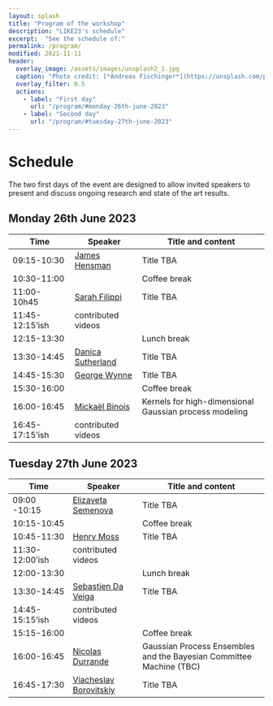 ```yaml
---
layout: splash
title: "Program of the workshop"
description: "LIKE23's schedule"
excerpt:  "See the schedule of:"
permalink: /program/
modified: 2021-11-11
header:
  overlay_image: /assets/images/unsplash2_1.jpg
  caption: "Photo credit: [*Andreas Fischinger*](https://unsplash.com/photos/xosBoKRT0qE)"
  overlay_filter: 0.5
  actions:
    - label: "First day"
      url: "/program/#monday-26th-june-2023"
    - label: "Second day"
      url: "/program/#tuesday-27th-june-2023"
---
```


# Schedule 

The two first days of the event are designed to allow invited speakers to present and discuss ongoing research and state of the art results.  

## Monday 26th June 2023  

<table>
<thead>
<tr>
<th> &nbsp;&nbsp;&nbsp;&nbsp;&nbsp;&nbsp;Time&nbsp;&nbsp;&nbsp;&nbsp;&nbsp;&nbsp; </th>
<th> &nbsp;&nbsp;&nbsp;&nbsp;Speaker&nbsp;&nbsp;&nbsp;&nbsp; </th>
<th> Title and content </th>
</tr>
</thead>
<tbody>
<tr>
<td> 09:15-10:30</td>
<td> <a href="https://scholar.google.com/citations?user=l8dX3ssAAAAJ&hl=en" target="_blank">James Hensman</a> </td>
<td> Title TBA </td>
</tr>
<tr>
<td> 10:30-11:00 </td>
<td> </td>
<td> 	Coffee break </td>
</tr>
<tr>
<td> 11:00-10h45 </td>
<td> <a href="https://www.imperial.ac.uk/people/s.filippi" target="_blank">Sarah Filippi</a> </td>
<td> Title TBA </td>
</tr>
<tr>
<td> 11:45-12:15’ish</td>
<td> contributed videos </td>
<td> </td>
</tr>
<tr>
<td> 12:15-13:30 </td>
<td> </td>
<td> Lunch break
</td>
</tr>
<tr>
<td> 13:30-14:45</td>
<td> <a href="https://djsutherland.ml/" target="_blank">Danica Sutherland</a> </td>
<td> Title TBA </td>
</tr>
<tr>
<td>14:45-15:30</td>
<td> <a href="https://georgewynne.github.io/" target="_blank"> George Wynne</a> </td>
<td> Title TBA </td>
</tr>
<tr>
<td> 15:30-16:00 </td>
<td> </td>
<td> Coffee break </td>
</tr>
<tr>
<td> 16:00-16:45 </td>
<td> <a href="https://sites.google.com/site/mickaelbinoishomepage/" target="_blank">Mickaël Binois</a> </td>
<td> Kernels for high-dimensional Gaussian process modeling </td>
</tr>
<tr>
<td> 16:45-17:15’ish</td>
<td> contributed videos </td>
<td> </td>
</tbody>
</table>


## Tuesday 27th June 2023  

<table>
<thead>
<tr>
<th> &nbsp;&nbsp;&nbsp;&nbsp;&nbsp;&nbsp;Time&nbsp;&nbsp;&nbsp;&nbsp;&nbsp;&nbsp; </th>
<th> &nbsp;&nbsp;&nbsp;&nbsp;Speaker&nbsp;&nbsp;&nbsp;&nbsp; </th>
<th> Title and content </th>
</tr>
</thead>
<tbody>
<tr>
<td> 09:00 -10:15</td>
<td> <a href="https://www.elizaveta-semenova.com/" target="_blank">Elizaveta Semenova</a> </td>
<td> Title TBA </td>
</tr>
<tr>
<td> 10:15-10:45 </td>
<td> </td>
<td> Coffee break </td>
</tr>
<tr>
<td> 10:45-11:30</td>
<td> <a href="https://henrymoss.github.io/" target="_blank"> Henry Moss </a> </td>
<td> Title TBA </td>
</tr> 
<tr>
<td> 11:30-12:00’ish</td>
<td> contributed videos </td>
<td> </td>
</tr>
<tr>
<td> 12:00-13:30 </td>
<td> </td>
<td> Lunch break </td>
</tr>
<tr>
<td> 13:30-14:45</td> 
<td> <a href="https://ensai.fr/en/equipe/da-veiga-sebastien/" target="_blank"> Sebastien Da Veiga </a> </td>
<td> Title TBA </td>
</tr>
<tr>
<td> 14:45-15:15’ish</td>
<td> contributed videos </td>
<td> </td>
</tr>
<tr>
<td> 15:15-16:00 </td>
<td> </td>
<td> Coffee break </td>
</tr>
<tr>
<td> 16:00-16:45</td>
<td> <a href="https://sites.google.com/site/nicolasdurrandehomepage/" target="_blank"> Nicolas Durrande </a> </td>
<td> Gaussian Process Ensembles and the Bayesian Committee Machine (TBC) </td>
</tr>
<tr>
<td> 16:45-17:30</td>
<td> <a href="https://vab.im/" target="_blank">Viacheslav Borovitskiy</a> </td>
<td> Title TBA </td>
</tr>
</tbody>
</table>

